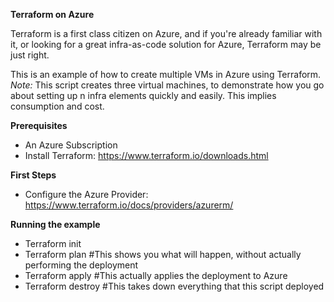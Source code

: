 **Terraform on Azure**

Terraform is a first class citizen on Azure, and if you're already familiar with it, or looking for a great infra-as-code solution for Azure, Terraform may be just right.

This is an example of how to create multiple VMs in Azure using Terraform. *Note:* This script creates three virtual machines, to demonstrate how you go about setting up n infra elements quickly and easily. This implies consumption and cost.

**Prerequisites**
- An Azure Subscription
- Install Terraform: https://www.terraform.io/downloads.html

**First Steps**
- Configure the Azure Provider: https://www.terraform.io/docs/providers/azurerm/

**Running the example**
- Terraform init
- Terraform plan #This shows you what will happen, without actually performing the deployment
- Terraform apply #This actually applies the deployment to Azure
- Terraform destroy #This takes down everything that this script deployed